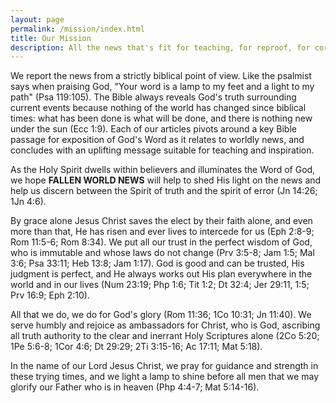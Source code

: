 ```yaml
---
layout: page
permalink: /mission/index.html
title: Our Mission
description: All the news that's fit for teaching, for reproof, for correction and for training in righteousness.
---
```


We report the news from a strictly biblical point of view.  Like the psalmist says when praising God, "Your word is a lamp to my feet and a light to my path" (Psa 119:105).  The Bible always reveals God's truth surrounding current events because nothing of the world has changed since biblical times: what has been done is what will be done, and there is nothing new under the sun (Ecc 1:9).  Each of our articles pivots around a key Bible passage for exposition of God's Word as it relates to worldly news, and concludes with an uplifting message suitable for teaching and inspiration.

As the Holy Spirit dwells within believers and illuminates the Word of God, we hope **FALLEN WORLD NEWS** will help to shed His light on the news and help us discern between the Spirit of truth and the spirit of error (Jn 14:26; 1Jn 4:6).

By grace alone Jesus Christ saves the elect by their faith alone, and even more than that, He has risen and ever lives to intercede for us (Eph 2:8-9; Rom 11:5-6; Rom 8:34).  We put all our trust in the perfect wisdom of God, who is immutable and whose laws do not change (Prv 3:5-8; Jam 1:5; Mal 3:6; Psa 33:11; Heb 13:8; Jam 1:17).  God is good and can be trusted, His judgment is perfect, and He always works out His plan everywhere in the world and in our lives (Num 23:19; Php 1:6; Tit 1:2; Dt 32:4; Jer 29:11, 1:5; Prv 16:9; Eph 2:10).

All that we do, we do for God's glory (Rom 11:36; 1Co 10:31; Jn 11:40).  We serve humbly and rejoice as ambassadors for Christ, who is God, ascribing all truth authority to the clear and inerrant Holy Scriptures alone (2Co 5:20; 1Pe 5:6-8; 1Cor 4:6; Dt 29:29; 2Ti 3:15-16; Ac 17:11; Mat 5:18).

In the name of our Lord Jesus Christ, we pray for guidance and strength in these trying times, and we light a lamp to shine before all men that we may glorify our Father who is in heaven (Php 4:4-7; Mat 5:14-16).
